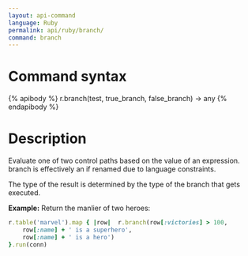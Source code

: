 ```yaml
---
layout: api-command
language: Ruby
permalink: api/ruby/branch/
command: branch
---
```


# Command syntax #

{% apibody %}
r.branch(test, true_branch, false_branch) &rarr; any
{% endapibody %}

# Description #

Evaluate one of two control paths based on the value of an expression. branch is effectively an if renamed due to language constraints.

The type of the result is determined by the type of the branch that gets executed.

__Example:__ Return the manlier of two heroes:

```rb
r.table('marvel').map { |row|  r.branch(row[:victories] > 100,
    row[:name] + ' is a superhero',
    row[:name] + ' is a hero')
}.run(conn)
```
